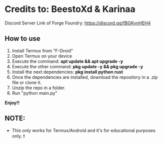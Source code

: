 # Credits to: BeestoXd & Karinaa
Discord Server Link of Forge Foundry: https://discord.gg/fBGKynHEH4

## How to use

1. Install Termux from "F-Droid"
2. Open Termux on your device
3. Execute the command: **apt update && apt upgrade -y**
4. Execute the other command: **pkg update -y && pkg upgrade -y**
5. Install the next dependencies: **pkg install python rust**
6. Once the dependencies are installed, download the repository in a .zip file or clone it.
7. Unzip the repo in a folder. 
8. Run "python main.py"

**Enjoy!!**

## NOTE:
- This only works for Termux/Android and it's for educational purposes only. ❗️